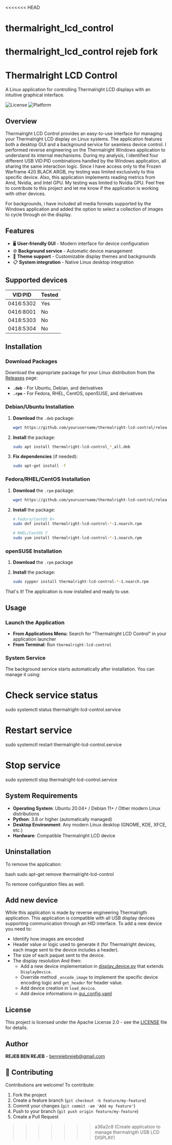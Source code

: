 <<<<<<< HEAD
# thermalright_lcd_control
thermalright_lcd_control rejeb fork
=======
# Thermalright LCD Control

A Linux application for controlling Thermalright LCD displays with an intuitive graphical interface.

![License](https://img.shields.io/badge/license-Apache--2.0-blue.svg)
![Platform](https://img.shields.io/badge/platform-Linux-lightgrey.svg)

## Overview

Thermalright LCD Control provides an easy-to-use interface for managing your Thermalright LCD display on Linux systems.
The application features both a desktop GUI and a background service for seamless device control.
I performed reverse engineering on the Thermalright Windows application to understand its internal mechanisms.
During my analysis, I identified four different USB VID:PID combinations handled by the Windows application, all sharing
the same interaction logic.
Since I have access only to the Frozen Warframe 420 BLACK ARGB, my testing was limited exclusively to this specific
device.
Also, this application implements reading metrics from Amd, Nvidia, and Intel GPU. My testing was limited to Nvidia GPU.
Feel free to contribute to this project and let me know if the application is working with other devices.

For backgrounds, i have included all media formats supported by the Windows application 
and added the option to select a collection of images to cycle through on the display.

## Features

- 🖥️ **User-friendly GUI** - Modern interface for device configuration
- ⚙️ **Background service** - Automatic device management
- 🎨 **Theme support** - Customizable display themes and backgrounds
- 📋 **System integration** - Native Linux desktop integration

## Supported devices

| VID:PID   | Tested |
|-----------|--------|
| 0416:5302 | Yes    |
| 0416:8001 | No     |
| 0418:5303 | No     |
| 0418:5304 | No     |

## Installation

### Download Packages

Download the appropriate package for your Linux distribution from
the [Releases](https://github.com/yourusername/thermalright-lcd-control/releases) page:

- **`.deb`** - For Ubuntu, Debian, and derivatives
- **`.rpm`** - For Fedora, RHEL, CentOS, openSUSE, and derivatives

### Debian/Ubuntu Installation

1. **Download** the `.deb` package:
   ```bash
   wget https://github.com/yourusername/thermalright-lcd-control/releases/latest/download/thermalright-lcd-control_*_all.deb
   ```

2. **Install** the package:
   ```bash
   sudo apt install thermalright-lcd-control_*_all.deb
   ```

3. **Fix dependencies** (if needed):
   ```bash
   sudo apt-get install -f
   ```

### Fedora/RHEL/CentOS Installation

1. **Download** the `.rpm` package:
   ```bash
   wget https://github.com/yourusername/thermalright-lcd-control/releases/latest/download/thermalright-lcd-control-*-1.noarch.rpm
   ```

2. **Install** the package:
   ```bash
   # Fedora/CentOS 8+
   sudo dnf install thermalright-lcd-control-*-1.noarch.rpm
   
   # RHEL/CentOS 7
   sudo yum install thermalright-lcd-control-*-1.noarch.rpm
   ```

### openSUSE Installation

1. **Download** the `.rpm` package

2. **Install** the package:
   ```bash
   sudo zypper install thermalright-lcd-control-*-1.noarch.rpm
   ```

That's it! The application is now installed and ready to use.

## Usage

### Launch the Application

- **From Applications Menu**: Search for "Thermalright LCD Control" in your application launcher
- **From Terminal**: Run `thermalright-lcd-control`

### System Service

The background service starts automatically after installation. You can manage it using:

# Check service status

sudo systemctl status thermalright-lcd-control.service

# Restart service

sudo systemctl restart thermalright-lcd-control.service

# Stop service

sudo systemctl stop thermalright-lcd-control.service

## System Requirements

- **Operating System**: Ubuntu 20.04+ / Debian 11+ / Other modern Linux distributions
- **Python**: 3.8 or higher (automatically managed)
- **Desktop Environment**: Any modern Linux desktop (GNOME, KDE, XFCE, etc.)
- **Hardware**: Compatible Thermalright LCD device

## Uninstallation

To remove the application:

bash sudo apt-get remove thermalright-lcd-control

To remove configuration files as well:

## Add new device

While this application is made by reverse engineering Thermalrigth application.
This application is compatible with all USB display devices supporting communication through an HID interface.
To add a new device you need to:

- Identify how images are encoded
- Header value or logic used to generate it (for Thermalright devices, each image sent to the device includes a header).
- The size of each paquet sent to the device.
- The display resolution
  And then:
    - Add a new device implementation
      in [display_device.py](src/thermalright_lcd_control/device_controller/display/display_device.py) that extends
      `DisplayDevice`.
    - Override method `_encode_image` to implement the specific device encoding logic and `get_header` for header value.
    - Add device creation in `load_device`.
    - Add device informations in [gui_config.yaml](resources/gui_config.yaml)

## License

This project is licensed under the Apache License 2.0 - see the [LICENSE](LICENSE) file for details.

## Author

**REJEB BEN REJEB** - [benrejebrejeb@gmail.com](mailto:benrejebrejeb@gmail.com)

## 🤝 Contributing

Contributions are welcome! To contribute:

1. Fork the project
2. Create a feature branch (`git checkout -b feature/my-feature`)
3. Commit your changes (`git commit -am 'Add my feature'`)
4. Push to your branch (`git push origin feature/my-feature`)
5. Create a Pull Request
>>>>>>> a36a2c8 (Create application to manage thermalrigth USB LCD DISPLAY)
